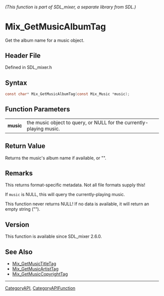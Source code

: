 ###### (This function is part of SDL_mixer, a separate library from SDL.)
# Mix_GetMusicAlbumTag

Get the album name for a music object.

## Header File

Defined in SDL_mixer.h

## Syntax

```c
const char* Mix_GetMusicAlbumTag(const Mix_Music *music);

```

## Function Parameters

|               |                                                                     |
| ------------- | ------------------------------------------------------------------- |
| **music**     | the music object to query, or NULL for the currently-playing music. |

## Return Value

Returns the music's album name if available, or "".

## Remarks

This returns format-specific metadata. Not all file formats supply this!

If `music` is NULL, this will query the currently-playing music.

This function never returns NULL! If no data is available, it will return
an empty string ("").

## Version

This function is available since SDL_mixer 2.6.0.

## See Also

- [Mix_GetMusicTitleTag](Mix_GetMusicTitleTag)
- [Mix_GetMusicArtistTag](Mix_GetMusicArtistTag)
- [Mix_GetMusicCopyrightTag](Mix_GetMusicCopyrightTag)

----
[CategoryAPI](CategoryAPI), [CategoryAPIFunction](CategoryAPIFunction)

